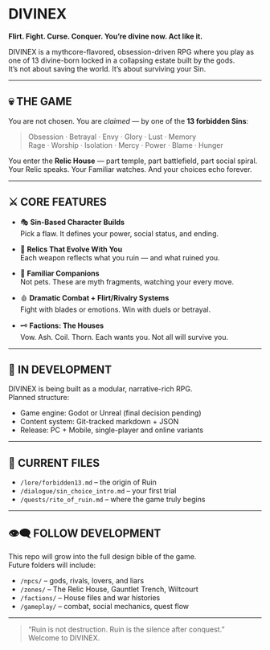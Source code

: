 # DIVINEX

**Flirt. Fight. Curse. Conquer. You’re divine now. Act like it.**

DIVINEX is a mythcore-flavored, obsession-driven RPG where you play as one of 13 divine-born locked in a collapsing estate built by the gods.  
It’s not about saving the world. It’s about surviving your Sin.

---

## 💀 THE GAME

You are not chosen. You are *claimed* — by one of the **13 forbidden Sins**:

> Obsession · Betrayal · Envy · Glory · Lust · Memory  
> Rage · Worship · Isolation · Mercy · Power · Blame · Hunger

You enter the **Relic House** — part temple, part battlefield, part social spiral.  
Your Relic speaks. Your Familiar watches. And your choices echo forever.

---

## ⚔️ CORE FEATURES

- 🎭 **Sin-Based Character Builds**  
  Pick a flaw. It defines your power, social status, and ending.

- 🔮 **Relics That Evolve With You**  
  Each weapon reflects what you ruin — and what ruined you.

- 🐾 **Familiar Companions**  
  Not pets. These are myth fragments, watching your every move.

- 🩸 **Dramatic Combat + Flirt/Rivalry Systems**  
  Fight with blades or emotions. Win with duels or betrayal.

- 🗝️ **Factions: The Houses**  
  Vow. Ash. Coil. Thorn. Each wants you. Not all will survive you.

---

## 🚧 IN DEVELOPMENT

DIVINEX is being built as a modular, narrative-rich RPG.  
Planned structure:
- Game engine: Godot or Unreal (final decision pending)  
- Content system: Git-tracked markdown + JSON  
- Release: PC + Mobile, single-player and online variants

---

## 📂 CURRENT FILES

- `/lore/forbidden13.md` – the origin of Ruin  
- `/dialogue/sin_choice_intro.md` – your first trial  
- `/quests/rite_of_ruin.md` – where the game truly begins

---

## 👁‍🗨 FOLLOW DEVELOPMENT

This repo will grow into the full design bible of the game.  
Future folders will include:
- `/npcs/` – gods, rivals, lovers, and liars  
- `/zones/` – The Relic House, Gauntlet Trench, Wiltcourt  
- `/factions/` – House files and war histories  
- `/gameplay/` – combat, social mechanics, quest flow

---

> “Ruin is not destruction. Ruin is the silence after conquest.”  
> Welcome to DIVINEX.